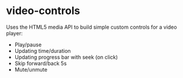 # video-controls
Uses the HTML5 media API to build simple custom controls for a video player:
- Play/pause 
- Updating time/duration
- Updating progress bar with seek (on click)
- Skip forward/back 5s
- Mute/unmute
